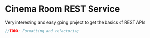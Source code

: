 # Cinema Room REST Service
Very interesting and easy going project to get the basics of REST APIs
```Java
//TODO: Formatting and refactoring
````
